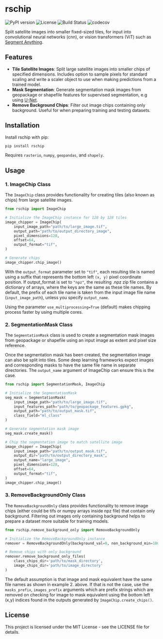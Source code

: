 # rschip
![PyPI version](https://img.shields.io/pypi/v/rschip)
![License](https://img.shields.io/github/license/tomwilsonsco/rs-chip)
![Build Status](https://img.shields.io/github/actions/workflow/status/tomwilsonsco/rs-chip/main.yml?branch=main)
![codecov](https://codecov.io/github/tomwilsonsco/rs-chip/branch/main/graph/badge.svg?token=W27NY55T4B)

Split satellite images into smaller fixed-sized tiles, for input into convolutional neural networks (cnn), or vision 
transformers (ViT) such as [Segment Anything](https://arxiv.org/abs/2304.02643).

## Features

- **Tile Satellite Images**: Split large satellite images into smaller chips of specified dimensions. Includes option to 
  sample pixels for standard scaling and write a scaler object to use when making predictions from a trained model.
- **Mask Segmentation**: Generate segmentation mask images from geopackage or shapefile features for supervised 
  segmentation, e.g using [U-Net](https://arxiv.org/abs/1505.04597).
- **Remove Background Chips**: Filter out image chips containing only background. Useful for when preparing training 
  and testing datasets.

## Installation

Install rschip with pip:

```bash
pip install rschip
```

Requires `rasterio`, `numpy`, `geopandas`, and `shapely`.

## Usage

### 1. ImageChip Class
The `ImageChip` class provides functionality for creating tiles (also known as chips) from large satellite images.

```python
from rschip import ImageChip

# Initialize the ImageChip instance for 128 by 128 tiles
image_chipper = ImageChip(
    input_image_path="path/to/large_image.tif",
    output_path="path/to/output_directory_image",
    pixel_dimensions=128,
    offset=64,
    output_format="tif",
)

# Generate chips
image_chipper.chip_image()
```
With the `output_format` parameter set to `"tif"`, each resulting tile is named using a suffix that represents the bottom left `(x, y)`
pixel coordinate position. If output_format is set to `"npz"`, the resulting .npz zip file contains a dictionary of arrays, 
where the keys are the same as these tile names. By default, the prefix of each tile name is taken from the input image file name 
(`input_image_path`), unless you specify `output_name`.

Using the parameter `use_multiprocessing=True` (default) makes chipping process faster by using multiple cores. 

### 2. SegmentationMask Class
The `SegmentationMask` class is used to create a segmentation mask images from geopackage or shapefile using an input image as extent and pixel size reference.

Once the segmentation mask has been created, the segmentation image can also be split into tiles. Some deep learning 
frameworks expect images and corresponding masks to have the same file name in separate directories. The `output_name` 
argument of ImageChip can ensure this is the case.

```python
from rschip import SegmentationMask, ImageChip

# Initialize the SegmentationMask
seg_mask = SegmentationMask(
    input_image_path="path/to/large_image.tif",
    input_features_path="path/to/geopackage_features.gpkg",
    output_path="path/to/output_mask.tif",
    class_field="ml_class"
)

# Generate segmentation mask image
seg_mask.create_mask()

# Chip the segmentation image to match satellite image
image_chipper = ImageChip(
    input_image_path="path/to/output_mask.tif",
    output_dir="path/to/output_directory_mask",
    output_name="large_image",
    pixel_dimensions=128,
    offset=64,
    output_format="tif",
)
image_chipper.chip_image()
```

### 3. RemoveBackgroundOnly Class
The `RemoveBackgroundOnly` class provides functionality to remove image chips (either could be tifs or numpy arrays inside npz file) that contain only background. Filtering out images only containing background helps to prepare a dataset more suitable for training models.
 
```python
from rschip.remove_background_only import RemoveBackgroundOnly

# Initialize the RemoveBackgroundOnly instance
remover = RemoveBackgroundOnly(background_val=0, non_background_min=100)

# Remove chips with only background
remover.remove_background_only_files(
    class_chips_dir='path/to/mask_directory',
    image_chips_dir='path/to/image_directory'
)
```
The default assumption is that image and mask equivalent have the same file names as shown in example 2. above. If that is
not the case, use the `masks_prefix`, `images_prefix` arguments which are prefix strings which are removed on checking for
image to mask equivalent using the bottom left (x,y) indices found in the outputs generated by `ImageChip.create_chips()`.

## License
This project is licensed under the MIT License - see the LICENSE file for details.
